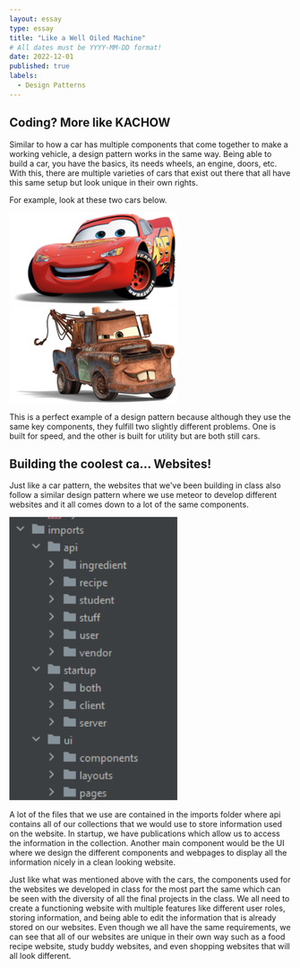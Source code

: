 ```yaml
---
layout: essay
type: essay
title: "Like a Well Oiled Machine"
# All dates must be YYYY-MM-DD format!
date: 2022-12-01
published: true
labels:
  - Design Patterns
---
```


## Coding? More like KACHOW 
Similar to how a car has multiple components that come together to make a working vehicle, a design pattern works in the same way. Being able to build a car, you have the basics, its needs wheels, an engine, doors, etc. With this, there are multiple varieties of cars that exist out there that all have this same setup but look unique in their own rights.

For example, look at these two cars below. 


<img width="300px" class="rounded float-start pe-4" src="../img/mcqueen.png"> <img width="300px" class="rounded float-start pe-4" src="../img/mater.png">

This is a perfect example of a design pattern because although they use the same key components, they fulfill two slightly different problems. One is built for speed, and the other is built for utility but are both still cars.

## Building the coolest ca... Websites!
Just like a car pattern, the websites that we've been building in class also follow a similar design pattern where we use meteor to develop different websites and it all comes down to a lot of the same components.


<img width="300px" class="rounded float-start pe-4" src="../img/intellij.png">

A lot of the files that we use are contained in the imports folder where api contains all of our collections that we would use to store information used on the website. In startup, we have publications which allow us to access the information in the collection. Another main component would be the UI where we design the different components and webpages to display all the information nicely in a clean looking website.

Just like what was mentioned above with the cars, the components used for the websites we developed in class for the most part the same which can be seen with the diversity of all the final projects in the class. We all need to create a functioning website with multiple features like different user roles, storing information, and being able to edit the information that is already stored on our websites. Even though we all have the same requirements, we can see that all of our websites are unique in their own way such as a food recipe website, study buddy websites, and even shopping websites that will all look different.
